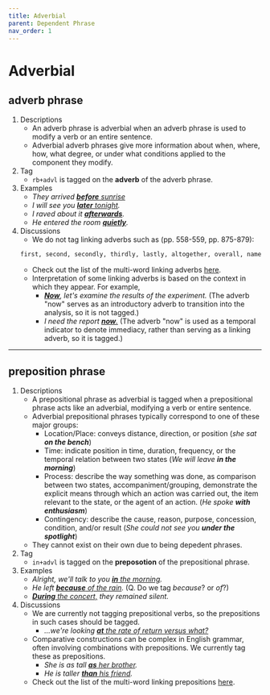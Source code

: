 ```yaml
---
title: Adverbial
parent: Dependent Phrase
nav_order: 1
---
```



# Adverbial

## adverb phrase

1. Descriptions
   - An adverb phrase is adverbial when an adverb phrase is used to modify a verb or an entire sentence.
   - Adverbial adverb phrases give more information about when, where, how, what degree, or under what conditions applied to the component they modify.
2. Tag
   - `rb+advl` is tagged on the **adverb** of the adverb phrase.
3. Examples
   - *They arrived <ins>**before** sunrise</ins>*
   - *I will see you <ins>**later** tonight</ins>.*
   - *I raved about it <ins>**afterwards**</ins>.*
   - *He entered the room <ins>**quietly**</ins>.*
4. Discussions
   - We do not tag linking adverbs such as (pp. 558-559, pp. 875-879):
   ```markdown
   first, second, secondly, thirdly, lastly, altogether, overall, namely, ie, therefore, thus, however, alternatively, incidentally, now, next, further, similarly, also, likewise, moreover, i.e., e.g., consequently, so, then, anyway, yet, conversely, instead, anyhow, besides, nevertheless, still
   ```
   - Check out the list of the multi-word linking adverbs [here](https://lcr-ads-lab.github.io/LxGrTagger-Documentation/docs/Discussions/#multi-words).
   - Interpretation of some linking adverbs is based on the context in which they appear. For example,
      - *<ins>**Now**</ins>, let's examine the results of the experiment.* (The adverb "now" serves as an introductory adverb to transition into the analysis, so it is not tagged.)
      - *I need the report <ins>**now**.</ins>* (The adverb "now" is used as a temporal indicator to denote immediacy, rather than serving as a linking adverb, so it is tagged.)
        
---

## preposition phrase

1. Descriptions
   - A prepositional phrase as adverbial is tagged when a prepositional phrase acts like an adverbial, modifying a verb or entire sentence.
   - Adverbial prepositional phrases typically correspond to one of these major groups:
       - Location/Place: conveys distance, direction, or position (*she sat **on the bench***)
       - Time: indicate position in time, duration, frequency, or the temporal relation between two states (*We will leave **in the morning***)
       - Process: describe the way something was done, as comparison between two states, accompaniment/grouping, demonstrate the explicit means through which an action was carried out, the item relevant to the state, or the agent of an action. (*He spoke **with enthusiasm***)
       - Contingency: describe the cause, reason, purpose, concession, condition, and/or result (*She could not see you **under the spotlight***)
   - They cannot exist on their own due to being depedent phrases.
2. Tag
   - `in+advl` is tagged on the **preposotion** of the prepositional phrase.
3. Examples
   - *Alright, we'll talk to you <ins>**in** the morning</ins>.*
   - *He left <ins>**because** of the rain</ins>.* (Q. Do we tag *because*? or *of*?)
   - *<ins>**During** the concert,</ins> they remained silent.*
4. Discussions
   - We are currently not tagging prepositional verbs, so the prepositions in such cases should be tagged.
      - *...we're looking <ins>**at** the rate of return versus what?</ins>*
   - Comparative constructions can be complex in English grammar, often involving combinations with prepositions. We currently tag these as prepositions.
      - *She is as tall <ins>**as** her brother</ins>.*
      - *He is taller <ins>**than** his friend</ins>.*
   - Check out the list of the multi-word linking prepositions [here](https://lcr-ads-lab.github.io/LxGrTagger-Documentation/docs/Discussions/#multi-words).
